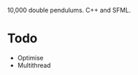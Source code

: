 10,000 double pendulums. 
C++ and SFML. 


<h1>Todo</h1>
<ul>
  <li>Optimise</li>
  <li>Multithread</li>
</ul>
